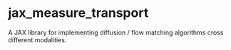 # jax_measure_transport
A JAX library for implementing diffusion / flow matching algorithms cross different modalities.
